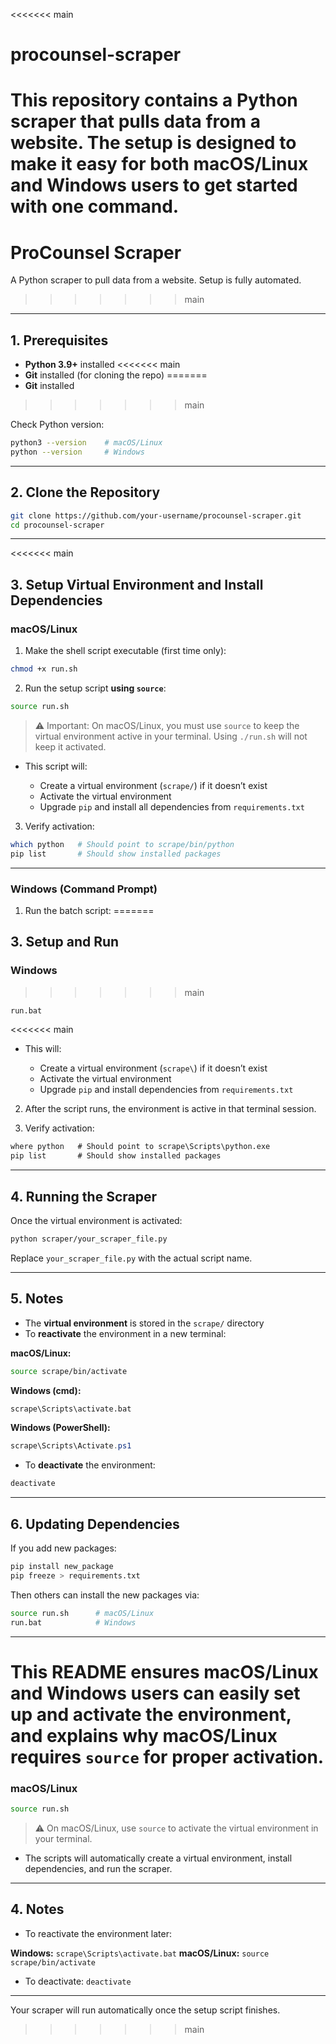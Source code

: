 <<<<<<< main
# procounsel-scraper

This repository contains a Python scraper that pulls data from a website. The setup is designed to make it easy for both macOS/Linux and Windows users to get started with **one command**.
=======
# ProCounsel Scraper

A Python scraper to pull data from a website. Setup is fully automated.
>>>>>>> main

---
## 1. Prerequisites

* **Python 3.9+** installed
<<<<<<< main
* **Git** installed (for cloning the repo)
=======
* **Git** installed
>>>>>>> main

Check Python version:

```bash
python3 --version    # macOS/Linux
python --version     # Windows
```

---

## 2. Clone the Repository

```bash
git clone https://github.com/your-username/procounsel-scraper.git
cd procounsel-scraper
```

---

<<<<<<< main
## 3. Setup Virtual Environment and Install Dependencies

### macOS/Linux

1. Make the shell script executable (first time only):

```bash
chmod +x run.sh
```

2. Run the setup script **using `source`**:

```bash
source run.sh
```

> ⚠️ Important: On macOS/Linux, you must use `source` to keep the virtual environment active in your terminal. Using `./run.sh` will not keep it activated.

* This script will:

  * Create a virtual environment (`scrape/`) if it doesn’t exist
  * Activate the virtual environment
  * Upgrade `pip` and install all dependencies from `requirements.txt`

3. Verify activation:

```bash
which python   # Should point to scrape/bin/python
pip list       # Should show installed packages
```

---

### Windows (Command Prompt)

1. Run the batch script:
=======
## 3. Setup and Run

### Windows
>>>>>>> main

```cmd
run.bat
```

<<<<<<< main
* This will:

  * Create a virtual environment (`scrape\`) if it doesn’t exist
  * Activate the virtual environment
  * Upgrade `pip` and install dependencies from `requirements.txt`

2. After the script runs, the environment is active in that terminal session.

3. Verify activation:

```cmd
where python   # Should point to scrape\Scripts\python.exe
pip list       # Should show installed packages
```

---

## 4. Running the Scraper

Once the virtual environment is activated:

```bash
python scraper/your_scraper_file.py
```

Replace `your_scraper_file.py` with the actual script name.

---

## 5. Notes

* The **virtual environment** is stored in the `scrape/` directory
* To **reactivate** the environment in a new terminal:

**macOS/Linux:**

```bash
source scrape/bin/activate
```

**Windows (cmd):**

```cmd
scrape\Scripts\activate.bat
```

**Windows (PowerShell):**

```powershell
scrape\Scripts\Activate.ps1
```

* To **deactivate** the environment:

```bash
deactivate
```

---

## 6. Updating Dependencies

If you add new packages:

```bash
pip install new_package
pip freeze > requirements.txt
```

Then others can install the new packages via:

```bash
source run.sh      # macOS/Linux
run.bat            # Windows
```

---

This README ensures **macOS/Linux and Windows users can easily set up and activate the environment**, and explains why macOS/Linux requires `source` for proper activation.
=======
### macOS/Linux

```bash
source run.sh
```

> ⚠️ On macOS/Linux, use `source` to activate the virtual environment in your terminal.

* The scripts will automatically create a virtual environment, install dependencies, and run the scraper.

---

## 4. Notes

* To reactivate the environment later:

**Windows:** `scrape\Scripts\activate.bat`
**macOS/Linux:** `source scrape/bin/activate`

* To deactivate: `deactivate`

---

Your scraper will run automatically once the setup script finishes.
>>>>>>> main
